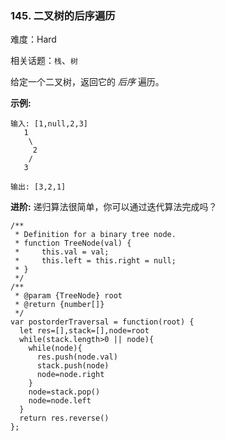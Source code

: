 ### 145. 二叉树的后序遍历

难度：Hard

相关话题：`栈`、`树`

给定一个二叉树，返回它的 *后序* 遍历。



**示例:** 



```
输入: [1,null,2,3]  
   1
    \
     2
    /
   3 

输出: [3,2,1]
```


**进阶:** 递归算法很简单，你可以通过迭代算法完成吗？


```
/**
 * Definition for a binary tree node.
 * function TreeNode(val) {
 *     this.val = val;
 *     this.left = this.right = null;
 * }
 */
/**
 * @param {TreeNode} root
 * @return {number[]}
 */
var postorderTraversal = function(root) {
  let res=[],stack=[],node=root
  while(stack.length>0 || node){
    while(node){
      res.push(node.val)
      stack.push(node)
      node=node.right
    }
    node=stack.pop()   
    node=node.left
  }
  return res.reverse()
};
```

